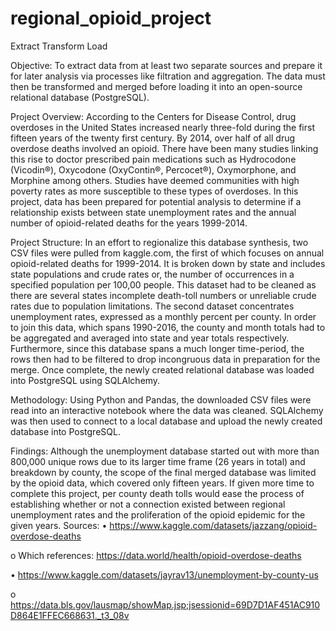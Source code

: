 # regional_opioid_project
Extract Transform Load

Objective:
    To extract data from at least two separate sources and prepare it for later analysis via processes like filtration and aggregation. The data must then be transformed and merged before loading it into an open-source relational database (PostgreSQL). 
    
Project Overview:
According to the Centers for Disease Control, drug overdoses in the United States increased nearly three-fold during the first fifteen years of the twenty first century. By 2014, over half of all drug overdose deaths involved an opioid. There have been many studies linking this rise to doctor prescribed pain medications such as Hydrocodone (Vicodin®), Oxycodone (OxyContin®, Percocet®), Oxymorphone, and Morphine among others. Studies have deemed communities with high poverty rates as more susceptible to these types of overdoses.  In this project, data has been prepared for potential analysis to determine if a relationship exists between state unemployment rates and the annual number of opioid-related deaths for the years 1999-2014. 

Project Structure:
In an effort to regionalize this database synthesis, two CSV files were pulled from kaggle.com, the first of which focuses on annual opioid-related deaths for 1999-2014. It is broken down by state and includes state populations and crude rates or, the number of occurrences in a specified population per 100,00 people. This dataset had to be cleaned as there are several states incomplete death-toll numbers or unreliable crude rates due to population limitations. 
The second dataset concentrates unemployment rates, expressed as a monthly percent per county.  In order to join this data, which spans 1990-2016, the county and month totals had to be aggregated and averaged into state and year totals respectively. Furthermore, since this database spans a much longer time-period, the rows then had to be filtered to drop incongruous data in preparation for the merge. Once complete, the newly created relational database was loaded into PostgreSQL using SQLAlchemy.

Methodology:
    Using Python and Pandas, the downloaded CSV files were read into an interactive notebook where the data was cleaned. SQLAlchemy was then used to connect to a local database and upload the newly created database into PostgreSQL. 

Findings:
    Although the unemployment database started out with more than 800,000 unique rows due to its larger time frame (26 years in total) and breakdown by county, the scope of the final merged database was limited by the opioid data, which covered only fifteen years. If given more time to complete this project, per county death tolls would ease the process of establishing whether or not a connection existed between regional unemployment rates and the proliferation of the opioid epidemic for the given years. Sources:
•    https://www.kaggle.com/datasets/jazzang/opioid-overdose-deaths 

o    Which references: https://data.world/health/opioid-overdose-deaths

•    https://www.kaggle.com/datasets/jayrav13/unemployment-by-county-us

o    https://data.bls.gov/lausmap/showMap.jsp;jsessionid=69D7D1AF451AC910D864E1FFEC668631._t3_08v
